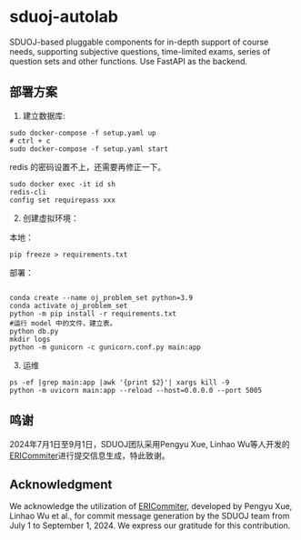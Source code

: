 # sduoj-autolab

SDUOJ-based pluggable components for in-depth support of course needs, supporting subjective questions, time-limited exams, series of question sets and other functions. Use FastAPI as the backend.

## 部署方案

1. 建立数据库:

```shell
sudo docker-compose -f setup.yaml up
# ctrl + c
sudo docker-compose -f setup.yaml start
```

redis 的密码设置不上，还需要再修正一下。
```shell
sudo docker exec -it id sh
redis-cli
config set requirepass xxx
```


2. 创建虚拟环境：

本地：

```shell
pip freeze > requirements.txt
```

部署：

```shell

conda create --name oj_problem_set python=3.9
conda activate oj_problem_set
python -m pip install -r requirements.txt
#运行 model 中的文件，建立表。
python db.py
mkdir logs
python -m gunicorn -c gunicorn.conf.py main:app

```

3. 运维

```shell
ps -ef |grep main:app |awk '{print $2}'| xargs kill -9
python -m uvicorn main:app --reload --host=0.0.0.0 --port 5005

```

## 鸣谢
2024年7月1日至9月1日，SDUOJ团队采用Pengyu Xue, Linhao Wu等人开发的[ERICommiter](https://arxiv.org/abs/2404.14824)进行提交信息生成，特此致谢。
## Acknowledgment
We acknowledge the utilization of [ERICommiter](https://arxiv.org/abs/2404.14824), developed by Pengyu Xue, Linhao Wu et al., for commit message generation by the SDUOJ team from July 1 to September 1, 2024. We express our gratitude for this contribution.
